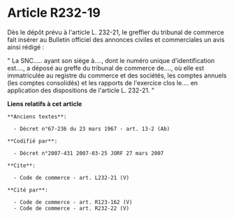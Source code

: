 # Article R232-19

Dès le dépôt prévu à l'article L. 232-21, le greffier du tribunal de commerce fait insérer au Bulletin officiel des annonces
civiles et commerciales un avis ainsi rédigé : 

" La SNC..... ayant son siège à...., dont le numéro unique d'identification est...., a déposé au greffe du tribunal de
commerce de...., où elle est immatriculée au registre du commerce et des sociétés, les comptes annuels (les comptes
consolidés) et les rapports de l'exercice clos le.... en application des dispositions de l'article L. 232-21. "

**Liens relatifs à cet article**

	**Anciens textes**:

	  - Décret n°67-236 du 23 mars 1967 - art. 13-2 (Ab)

	**Codifié par**:

	  - Décret n°2007-431 2007-03-25 JORF 27 mars 2007

	**Cite**:

	  - Code de commerce - art. L232-21 (V)

	**Cité par**:

	  - Code de commerce - art. R123-162 (V)
	  - Code de commerce - art. R232-22 (V)
